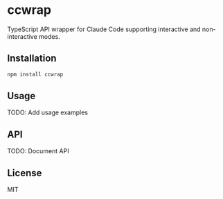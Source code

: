 # ccwrap

TypeScript API wrapper for Claude Code supporting interactive and non-interactive modes.

## Installation

```bash
npm install ccwrap
```

## Usage

TODO: Add usage examples

## API

TODO: Document API

## License

MIT